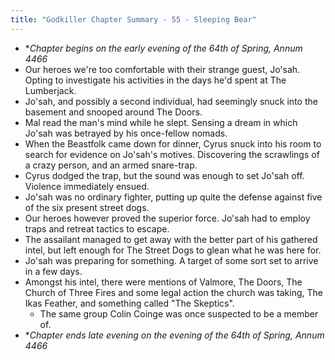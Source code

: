 ```yaml
---
title: "Godkiller Chapter Summary - 55 - Sleeping Bear"
---
```

- **Chapter begins on the early evening of the 64th of Spring, Annum 4466*
- Our heroes we're too comfortable with their strange guest, Jo'sah. Opting to investigate his activities in the days he'd spent at The Lumberjack.
- Jo'sah, and possibly a second individual, had seemingly snuck into the basement and snooped around The Doors.
- Mal read the man's mind while he slept. Sensing a dream in which Jo'sah was betrayed by his once-fellow nomads.
- When the Beastfolk came down for dinner, Cyrus snuck into his room to search for evidence on Jo'sah's motives. Discovering the scrawlings of a crazy person, and an armed snare-trap.
- Cyrus dodged the trap, but the sound was enough to set Jo'sah off. Violence immediately ensued.
- Jo'sah was no ordinary fighter, putting up quite the defense against five of the six present street dogs.
- Our heroes however proved the superior force. Jo'sah had to employ traps and retreat tactics to escape.
- The assailant managed to get away with the better part of his gathered intel, but left enough for The Street Dogs to glean what he was here for.
- Jo'sah was preparing for something. A target of some sort set to arrive in a few days.
- Amongst his intel, there were mentions of Valmore, The Doors, The Church of Three Fires and some legal action the church was taking, The Ikas Feather, and something called "The Skeptics".
	- The same group Colin Coinge was once suspected to be a member of.
- **Chapter ends late evening on the evening of the 64th of Spring, Annum 4466*